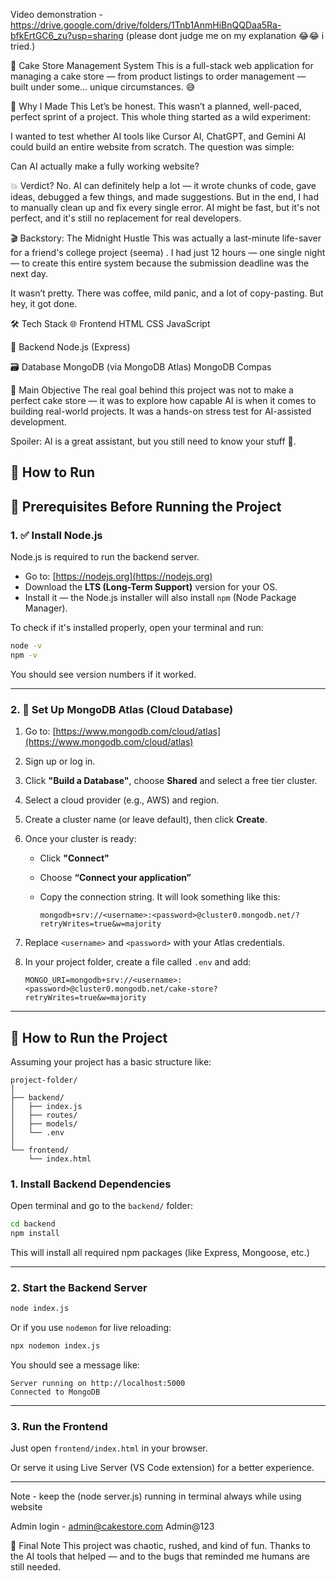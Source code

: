 Video demonstration - https://drive.google.com/drive/folders/1Tnb1AnmHiBnQQDaa5Ra-bfkErtGC6_zu?usp=sharing
(please dont judge me on my explanation 😂😂 i tried.)


🍰 Cake Store Management System
This is a full-stack web application for managing a cake store — from product listings to order management — built under some... unique circumstances. 😅

🧠 Why I Made This
Let’s be honest. This wasn’t a planned, well-paced, perfect sprint of a project. This whole thing started as a wild experiment:

I wanted to test whether AI tools like Cursor AI, ChatGPT, and Gemini AI could build an entire website from scratch. The question was simple:

Can AI actually make a fully working website?

💥 Verdict?
No.
AI can definitely help a lot — it wrote chunks of code, gave ideas, debugged a few things, and made suggestions.
But in the end, I had to manually clean up and fix every single error. AI might be fast, but it's not perfect, and it's still no replacement for real developers.

🎬 Backstory: The Midnight Hustle
This was actually a last-minute life-saver for a friend's college project (seema) . I had just 12 hours — one single night — to create this entire system because the submission deadline was the next day.

It wasn’t pretty. There was coffee, mild panic, and a lot of copy-pasting. But hey, it got done.

🛠️ Tech Stack
🌐 Frontend
HTML
CSS
JavaScript

🧩 Backend
Node.js (Express)

🗃️ Database
MongoDB (via MongoDB Atlas)
MongoDB Compas

🎯 Main Objective
The real goal behind this project was not to make a perfect cake store — it was to explore how capable AI is when it comes to building real-world projects. It was a hands-on stress test for AI-assisted development.

Spoiler: AI is a great assistant, but you still need to know your stuff 🤧.

🚀 How to Run
---

## 🧰 Prerequisites Before Running the Project

### 1. ✅ Install Node.js

Node.js is required to run the backend server.

* Go to: [https://nodejs.org](https://nodejs.org)
* Download the **LTS (Long-Term Support)** version for your OS.
* Install it — the Node.js installer will also install `npm` (Node Package Manager).

To check if it's installed properly, open your terminal and run:

```bash
node -v
npm -v
```

You should see version numbers if it worked.

---

### 2. 🍃 Set Up MongoDB Atlas (Cloud Database)

1. Go to: [https://www.mongodb.com/cloud/atlas](https://www.mongodb.com/cloud/atlas)

2. Sign up or log in.

3. Click **"Build a Database"**, choose **Shared** and select a free tier cluster.

4. Select a cloud provider (e.g., AWS) and region.

5. Create a cluster name (or leave default), then click **Create**.

6. Once your cluster is ready:

   * Click **"Connect"**
   * Choose **“Connect your application”**
   * Copy the connection string. It will look something like this:

     ```
     mongodb+srv://<username>:<password>@cluster0.mongodb.net/?retryWrites=true&w=majority
     ```

7. Replace `<username>` and `<password>` with your Atlas credentials.

8. In your project folder, create a file called `.env` and add:

   ```env
   MONGO_URI=mongodb+srv://<username>:<password>@cluster0.mongodb.net/cake-store?retryWrites=true&w=majority
   ```

---

## 🚀 How to Run the Project

Assuming your project has a basic structure like:

```
project-folder/
│
├── backend/
│   ├── index.js
│   ├── routes/
│   ├── models/
│   └── .env
│
└── frontend/
    └── index.html
```

### 1. Install Backend Dependencies

Open terminal and go to the `backend/` folder:

```bash
cd backend
npm install
```

This will install all required npm packages (like Express, Mongoose, etc.)

---

### 2. Start the Backend Server

```bash
node index.js
```

Or if you use `nodemon` for live reloading:

```bash
npx nodemon index.js
```

You should see a message like:

```
Server running on http://localhost:5000
Connected to MongoDB
```

---

### 3. Run the Frontend

Just open `frontend/index.html` in your browser.

Or serve it using Live Server (VS Code extension) for a better experience.

---
Note - keep the (node server.js) running in terminal always while using website

Admin login - admin@cakestore.com 
              Admin@123

🙏 Final Note
This project was chaotic, rushed, and kind of fun. Thanks to the AI tools that helped — and to the bugs that reminded me humans are still needed.
